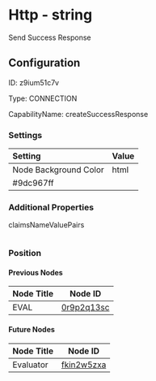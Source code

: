 # Http - string 
Send Success Response
## Configuration
ID:  z9ium51c7v

Type: CONNECTION 

CapabilityName: createSuccessResponse

### Settings
| Setting | Value  |
| :------------------------ | ---------------------------------------- |
| Node Background Color | html 
#9dc967ff | 






### Additional Properties
claimsNameValuePairs
```
```





### Position

#### Previous Nodes
| Node Title | Node ID |
| :------------- | ------------ |
| EVAL | [0r9p2q13sc](./0r9p2q13sc.md) | 
 
 #### Future Nodes
| Node Title | Node ID |
| :------------- | ------------ |
| Evaluator |[fkin2w5zxa](./fkin2w5zxa.md) | 